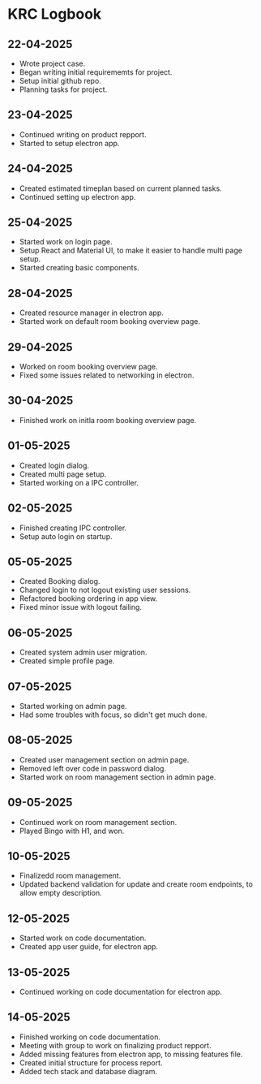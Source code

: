 # KRC Logbook

## 22-04-2025

- Wrote project case.
- Began writing initial requirememts for project.
- Setup initial github repo.
- Planning tasks for project.

## 23-04-2025

- Continued writing on product repport.
- Started to setup electron app.

## 24-04-2025

- Created estimated timeplan based on current planned tasks.
- Continued setting up electron app.

## 25-04-2025

- Started work on login page.
- Setup React and Material UI, to make it easier to handle multi page setup.
- Started creating basic components.

## 28-04-2025

- Created resource manager in electron app.
- Started work on default room booking overview page.

## 29-04-2025

- Worked on room booking overview page.
- Fixed some issues related to networking in electron.

## 30-04-2025

- Finished work on initla room booking overview page. 

## 01-05-2025

- Created login dialog.
- Created multi page setup.
- Started working on a IPC controller.

## 02-05-2025

- Finished creating IPC controller.
- Setup auto login on startup.

## 05-05-2025

- Created Booking dialog.
- Changed login to not logout existing user sessions.
- Refactored booking ordering in app view.
- Fixed minor issue with logout failing.

## 06-05-2025

- Created system admin user migration.
- Created simple profile page.

## 07-05-2025

- Started working on admin page.
- Had some troubles with focus, so didn't get much done.

## 08-05-2025

- Created user management section on admin page.
- Removed left over code in password dialog.
- Started work on room management section in admin page.

## 09-05-2025

- Continued work on room management section.
- Played Bingo with H1, and won.

## 10-05-2025

- Finalizedd room management.
- Updated backend validation for update and create room endpoints, to allow empty description.

## 12-05-2025

- Started work on code documentation.
- Created app user guide, for electron app.

## 13-05-2025

- Continued working on code documentation for electron app.

## 14-05-2025

- Finished working on code documentation.
- Meeting with group to work on finalizing product repport.
- Added missing features from electron app, to missing features file.
- Created initial structure for process report.
- Added tech stack and database diagram.
